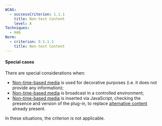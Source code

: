```yaml
---
WCAG:
  - successCriterion: 1.1.1
    title: Non-text Content
    level: A
Techniques:
  - H46
Norm:
  - criterion: 9.1.1.1
    title: Non-text Content
---
```


#### Special cases

There are special considerations when:

- [Non-time-based media](#non-time-based-media) is used for decorative purposes (i.e. it does not provide any information);
- [Non-time-based media](#non-time-based-media) is broadcast in a controlled environment;
- [Non-time-based media](#non-time-based-media) is inserted via JavaScript, checking the presence and version of the plug-in, to replace [alternative content](#alternative-content) already present.

In these situations, the criterion is not applicable.
